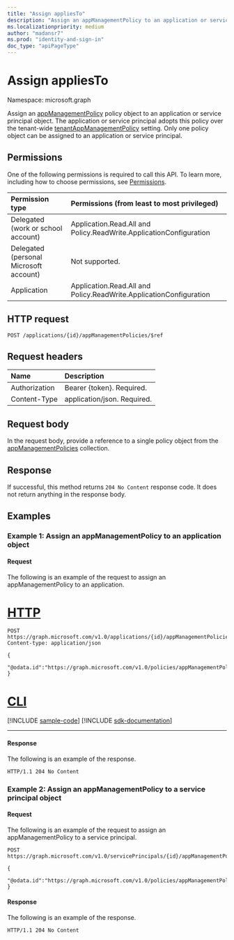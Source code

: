 ```yaml
---
title: "Assign appliesTo"
description: "Assign an appManagementPolicy to an application or service principal object."
ms.localizationpriority: medium
author: "madansr7"
ms.prod: "identity-and-sign-in"
doc_type: "apiPageType"
---
```


# Assign appliesTo

Namespace: microsoft.graph

Assign an [appManagementPolicy](../resources/appManagementPolicy.md) policy object to an application or service principal object. The application or service principal adopts this policy over the tenant-wide [tenantAppManagementPolicy](../resources/tenantappmanagementpolicy.md) setting. Only one policy object can be assigned to an application or service principal.

## Permissions

One of the following permissions is required to call this API. To learn more, including how to choose permissions, see [Permissions](/graph/permissions-reference).

<!-- { "blockType": "ignored"  } // Note: Removing this line will result in the permissions autogeneration tool overwriting the table. -->
| Permission type                        | Permissions (from least to most privileged)                        |
| :------------------------------------- | :----------------------------------------------------------------- |
| Delegated (work or school account)     | Application.Read.All and Policy.ReadWrite.ApplicationConfiguration |
| Delegated (personal Microsoft account) | Not supported.                                                     |
| Application                            | Application.Read.All and Policy.ReadWrite.ApplicationConfiguration |

## HTTP request

<!-- { "blockType": "ignored" } -->

```http
POST /applications/{id}/appManagementPolicies/$ref
```

## Request headers

| Name          | Description                 |
| :------------ | :-------------------------- |
| Authorization | Bearer {token}. Required.   |
| Content-Type  | application/json. Required. |

## Request body

In the request body, provide a reference to a single policy object from the [appManagementPolicies](../resources/appmanagementpolicy.md) collection.

## Response

If successful, this method returns `204 No Content` response code. It does not return anything in the response body.

## Examples

### Example 1: Assign an appManagementPolicy to an application object

#### Request

The following is an example of the request to assign an appManagementPolicy to an application.


# [HTTP](#tab/http)
<!-- {
  "blockType": "request",
  "name": "assign_appliesTo_ex1"
}-->

```http
POST https://graph.microsoft.com/v1.0/applications/{id}/appManagementPolicies/$ref
Content-type: application/json

{
 "@odata.id":"https://graph.microsoft.com/v1.0/policies/appManagementPolicies/{id}"
}
```

# [CLI](#tab/cli)
[!INCLUDE [sample-code](../includes/snippets/cli/assign-appliesto-ex1-cli-snippets.md)]
[!INCLUDE [sdk-documentation](../includes/snippets/snippets-sdk-documentation-link.md)]

---

#### Response

The following is an example of the response.

<!-- {
  "blockType": "response",
  "truncated": true
} -->

```http
HTTP/1.1 204 No Content
```

### Example 2: Assign an appManagementPolicy to a service principal object

#### Request

The following is an example of the request to assign an appManagementPolicy to a service principal.

<!-- {
  "blockType": "request",
  "name": "assign_appliesTo_ex2"
}-->

``` http
POST https://graph.microsoft.com/v1.0/servicePrincipals/{id}/appManagementPolicies/$ref

{
 "@odata.id":"https://graph.microsoft.com/v1.0/policies/appManagementPolicies/{id}"
}
```

#### Response

The following is an example of the response.

<!-- {
  "blockType": "response",
  "truncated": true
} -->

```http
HTTP/1.1 204 No Content
```

<!-- uuid: 16cd6b66-4b1a-43a1-adaf-3a886856ed98
2019-02-04 14:57:30 UTC -->
<!-- {
  "type": "#page.annotation",
  "description": "list resources for appManagementPolicies",
  "keywords": "",
  "section": "documentation",
  "tocPath": ""
}-->
